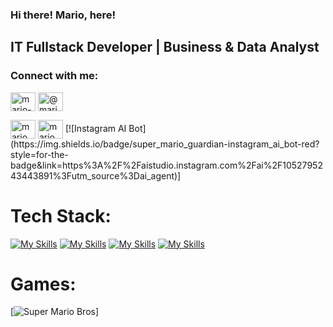 <h3>Hi there! Mario, here!</h3>
<h2>IT Fullstack Developer | Business & Data Analyst </h2>  

<h3 align="left">Connect with me:</h3>
<p align="left">
<a href="https://linkedin.com/in/mario-pratama7" target="blank"><img align="center" src="https://raw.githubusercontent.com/rahuldkjain/github-profile-readme-generator/master/src/images/icons/Social/linked-in-alt.svg" alt="mario-pratama7" height="30" width="40" /></a>
<a href="https://medium.com/@mario.se7en17" target="blank"><img align="center" src="https://raw.githubusercontent.com/rahuldkjain/github-profile-readme-generator/master/src/images/icons/Social/medium.svg" alt="@mario.se7en17" height="30" width="40" /></a>
</p>
<p align="left">
<a href="https://fb.com/mario.putra" target="blank"><img align="center" src="https://raw.githubusercontent.com/rahuldkjain/github-profile-readme-generator/master/src/images/icons/Social/facebook.svg" alt="mario.putra" height="30" width="40" /></a>
<a href="https://instagram.com/mario.pratama7" target="blank"><img align="center" src="https://raw.githubusercontent.com/rahuldkjain/github-profile-readme-generator/master/src/images/icons/Social/instagram.svg" alt="mario.pratama7" height="30" width="40" /></a>
[![Instagram AI Bot](https://img.shields.io/badge/super_mario_guardian-instagram_ai_bot-red?style=for-the-badge&link=https%3A%2F%2Faistudio.instagram.com%2Fai%2F1052795243443891%3Futm_source%3Dai_agent)]
</p>

# Tech Stack:
[![My Skills](https://skillicons.dev/icons?i=html,css,bootstrap,tailwind,vue,js,jquery,alpinejs&perline=8&theme=light)](https://skillicons.dev)
[![My Skills](https://skillicons.dev/icons?i=php,laravel,nodejs,dotnet,py&perline=5&theme=light)](https://skillicons.dev)
[![My Skills](https://skillicons.dev/icons?i=mysql,postgres,sqlite,mongodb,git,github,docker,nginx&perline=8&theme=light)](https://skillicons.dev)
[![My Skills](https://skillicons.dev/icons?i=figma,notion&perline=2&theme=light)](https://skillicons.dev)

# Games:
[![Super Mario Bros](https://img.shields.io/badge/super_mario_bros-game-red?link=https%3A%2F%2Fggmggmgg.github.io%2Fg%2Fmario%2Findex.html)]

